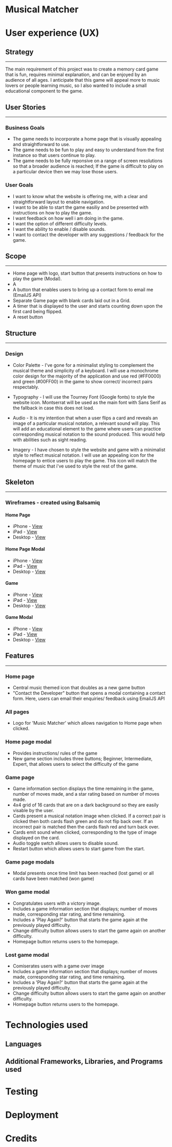 # Musical Matcher 

# User experience (UX)

## Strategy
---
The main requirement of this project was to create a memory card game that is fun, requires minimal explanation, and can be enjoyed by an audience of all ages. I anticipate that this game will appeal more to music lovers or people learning music, so I also wanted to include a small educational component to the game. 

## User Stories
---
### Business Goals
- The game needs to incorporate a home page that is visually appealing and straightforward to use. 
- The game needs to be fun to play and easy to understand from the first instance so that users continue to play. 
- The game needs to be fully reponsive on a range of screen resolutions so that a broader audience is reached; If the game is difficult to play on a particular device then we may lose those users.
### User Goals
- I want to know what the website is offering me, with a clear and straightforward layout to enable navigation.
- I want to be able to start the game easiliy and be presented with instructions on how to play the game.
- I want feedback on how well i am doing in the game. 
- I want the option of different difficulty levels.
- I want the ability to enable / disable sounds.
- I want to contact the developer with any suggestions / feedback for the game. 

## Scope
---
- Home page with logo, start button that presents instructions on how to play the game (Modal).
- A 
- A button that enables users to bring up a contact form to email me (EmailJS API)
- Separate Game page with blank cards laid out in a Grid. 
- A timer that is displayed to the user and starts counting down upon the first card being flipped.
- A reset button 

## Structure
---

### Design
- Color Palette - I've gone for a minimalist styling to complement the musical theme and simplicity of a keyboard. I will use a monochrome color design for the majority of the application and use red (#FF0000) and green (#00FF00) in the game to show correct/ incorrect pairs respectably.

- Typography - I will use the Tourney Font (Google fonts) to style the website icon. Montserrat will be used as the main font with Sans Serif as the fallback in case this does not load.

- Audio - It is my intention that when a user flips a card and reveals an image of a particular musical notation, a relevant sound will play. This will add an educational element to the game where users can practice corresponding musical notation to the sound produced. This would help with abilities such as sight reading. 

- Imagery - I have chosen to style the website and game with a minimalist style to reflect musical notation. I will use an appealing icon for the homepage to entice users to play the game. This icon will match the theme of music that i've used to style the rest of the game. 
## Skeleton
---
### Wireframes - created using Balsamiq
#### Home Page
- iPhone - [View](/workspace/Musical-Matcher/assets/images/wireframes/homepage-iphone.JPG)
- iPad - [View](/workspace/Musical-Matcher/assets/images/wireframes/homepage-ipad.JPG)
- Desktop - [View](/workspace/Musical-Matcher/assets/images/wireframes/homepage-desktop.JPG)
#### Home Page Modal
- iPhone - [View](/workspace/Musical-Matcher/assets/images/wireframes/homepage-modal-iphone.JPG)
- iPad - [View](/workspace/Musical-Matcher/assets/images/wireframes/homepage-modal-ipad.JPG)
- Desktop - [View](/workspace/Musical-Matcher/assets/images/wireframes/homepage-modal-desktop.JPG)
#### Game
- iPhone - [View](/workspace/Musical-Matcher/assets/images/wireframes/gamepage-iphone.JPG)
- iPad - [View](/workspace/Musical-Matcher/assets/images/wireframes/gamepage-ipad.JPG)
- Desktop - [View](/workspace/Musical-Matcher/assets/images/wireframes/gamepage-desktop.JPG)
#### Game Modal
- iPhone - [View](/workspace/Musical-Matcher/assets/images/wireframes/gamepage-modal-iphone.JPG)
- iPad - [View](/workspace/Musical-Matcher/assets/images/wireframes/gamepage-modal-ipad.JPG)
- Desktop - [View](/workspace/Musical-Matcher/assets/images/wireframes/gamepage-modal-desktop.JPG)
## Features
---
### Home page
- Central music themed icon that doubles as a new game button 
- "Contact the Developer" button that opens a modal containing a contact form. Here, users can email their enquiries/ feedback using EmailJS API
### All pages
- Logo for 'Music Matcher' which allows navigation to Home page when clicked.
### Home page modal
- Provides instructions/ rules of the game
- New game section includes three buttons; Beginner, Intermediate, Expert, that allows users to select the difficulty of the game
### Game page
- Game information section displays the time remaining in the game, number of moves made, and a star rating based on number of moves made.
- 4x4 grid of 16 cards that are on a dark background so they are easily visable by the user.
- Cards present a musical notation image when clicked. If a correct pair is clicked then both cards flash green and do not flip back over. If an incorrect pair is matched then the cards flash red and turn back over.
- Cards emit sound when clicked, corresponding to the type of image displayed on the card.
- Audio toggle swtch allows users to disable sound.
- Restart button which allows users to start game from the start.
### Game page modals
- Modal presents once time limit has been reached (lost game) or all cards have been matched (won game)
### Won game modal 
- Congratulates users with a victory image.
- Includes a game information section that displays; number of moves made, corresponding star rating, and time remaining. 
- Includes a 'Play Again?' button that starts the game again at the previously played difficulty.
- Change difficulty button allows users to start the game again on another difficulty.
- Homepage button returns users to the homepage.
### Lost game modal
- Comiserates users with a game over image 
- Includes a game information section that displays; number of moves made, corresponding star rating, and time remaining. 
- Includes a 'Play Again?' button that starts the game again at the previously played difficulty.
- Change difficulty button allows users to start the game again on another difficulty.
- Homepage button returns users to the homepage.


# Technologies used 
## Languages
## Additional Frameworks, Libraries, and Programs used
# Testing 
# Deployment
# Credits 
